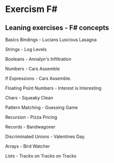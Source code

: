 # Exercism F#

## Leaning exercises - F# concepts

Basics Bindings - Lucians Luscious Lasagna

Strings - Log Levels

Booleans - Annalyn's Infiltration

Numbers - Cars Assemble

If Expressions - Cars Assemble.

Floating Point Numbers - Interest is Interesting

Chars - Squeaky Clean

Pattern Matching - Guessing Game

Recursion - Pizza Pricing

Records - Bandwagoner

Discriminated Unions  - Valentines Day.

Arrays  - Bird Watcher

Lists - Tracks on Tracks on Tracks
